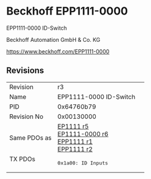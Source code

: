 # Beckhoff EPP1111-0000

EPP1111-0000 ID-Switch

Beckhoff Automation GmbH & Co. KG

https://www.beckhoff.com/EPP1111-0000

## Revisions
<table>
<tr >
<td>Revision</td>
<td>r3</td>
</tr>
<tr >
<td>Name</td>
<td>EPP1111-0000 ID-Switch</td>
</tr>
<tr >
<td>PID</td>
<td>0x64760b79</td>
</tr>
<tr >
<td>Revision No</td>
<td>0x00130000</td>
</tr>
<tr >
<td>Same PDOs as</td>
<td><a href="EP1111">EP1111 r5</a><br/><a href="EP1111-0000">EP1111-0000 r6</a><br/><a href="EPP1111">EPP1111 r1</a><br/><a href="EPP1111">EPP1111 r2</a></td>
</tr>
<tr class="txpdo pdosection">
<td rowspan=1 valign=top>TX PDOs</td>
<td><pre>0x1a00: ID Inputs</pre></td>
<td></td>
</tr>
</table>

